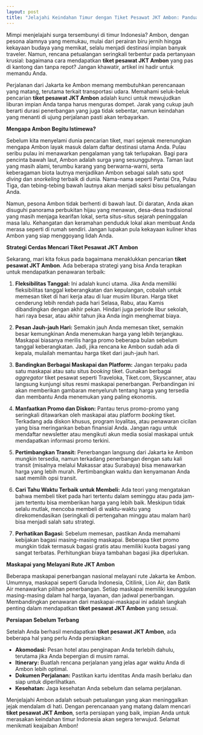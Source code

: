 ```yaml
---
layout: post
title: "Jelajahi Keindahan Timur dengan Tiket Pesawat JKT Ambon: Panduan Lengkap dan Tips Hemat"
---
```


Mimpi menjelajahi surga tersembunyi di timur Indonesia? Ambon, dengan pesona alamnya yang memukau, mulai dari perairan biru jernih hingga kekayaan budaya yang memikat, selalu menjadi destinasi impian banyak traveler. Namun, rencana petualangan seringkali terbentur pada pertanyaan krusial: bagaimana cara mendapatkan **tiket pesawat JKT Ambon** yang pas di kantong dan tanpa repot? Jangan khawatir, artikel ini hadir untuk memandu Anda.

Perjalanan dari Jakarta ke Ambon memang membutuhkan perencanaan yang matang, terutama terkait transportasi udara. Memahami seluk-beluk pencarian **tiket pesawat JKT Ambon** adalah kunci untuk mewujudkan liburan impian Anda tanpa harus menguras dompet. Jarak yang cukup jauh berarti durasi penerbangan yang juga tidak sebentar, namun keindahan yang menanti di ujung perjalanan pasti akan terbayarkan.

**Mengapa Ambon Begitu Istimewa?**

Sebelum kita menyelami dunia pencarian tiket, mari sejenak merenungkan mengapa Ambon layak masuk dalam daftar destinasi utama Anda. Pulau seribu pulau ini menawarkan pengalaman yang tak terlupakan. Bagi para pencinta bawah laut, Ambon adalah surga yang sesungguhnya. Taman laut yang masih alami, terumbu karang yang berwarna-warni, serta keberagaman biota lautnya menjadikan Ambon sebagai salah satu spot *diving* dan *snorkeling* terbaik di dunia. Nama-nama seperti Pantai Ora, Pulau Tiga, dan tebing-tebing bawah lautnya akan menjadi saksi bisu petualangan Anda.

Namun, pesona Ambon tidak berhenti di bawah laut. Di daratan, Anda akan disuguhi panorama perbukitan hijau yang menawan, desa-desa tradisional yang masih menjaga kearifan lokal, serta situs-situs sejarah peninggalan masa lalu. Kehangatan dan keramahan penduduk lokal akan membuat Anda merasa seperti di rumah sendiri. Jangan lupakan pula kekayaan kuliner khas Ambon yang siap menggoyang lidah Anda.

**Strategi Cerdas Mencari Tiket Pesawat JKT Ambon**

Sekarang, mari kita fokus pada bagaimana menaklukkan pencarian **tiket pesawat JKT Ambon**. Ada beberapa strategi yang bisa Anda terapkan untuk mendapatkan penawaran terbaik:

1.  **Fleksibilitas Tanggal:** Ini adalah kunci utama. Jika Anda memiliki fleksibilitas tanggal keberangkatan dan kepulangan, cobalah untuk memesan tiket di hari kerja atau di luar musim liburan. Harga tiket cenderung lebih rendah pada hari Selasa, Rabu, atau Kamis dibandingkan dengan akhir pekan. Hindari juga periode libur sekolah, hari raya besar, atau akhir tahun jika Anda ingin menghemat biaya.

2.  **Pesan Jauh-jauh Hari:** Semakin jauh Anda memesan tiket, semakin besar kemungkinan Anda menemukan harga yang lebih terjangkau. Maskapai biasanya merilis harga promo beberapa bulan sebelum tanggal keberangkatan. Jadi, jika rencana ke Ambon sudah ada di kepala, mulailah memantau harga tiket dari jauh-jauh hari.

3.  **Bandingkan Berbagai Maskapai dan Platform:** Jangan terpaku pada satu maskapai atau satu situs *booking* tiket. Gunakan berbagai *aggregator* tiket pesawat seperti Traveloka, Tiket.com, Skyscanner, atau langsung kunjungi situs resmi maskapai penerbangan. Perbandingan ini akan memberikan gambaran menyeluruh tentang harga yang tersedia dan membantu Anda menemukan yang paling ekonomis.

4.  **Manfaatkan Promo dan Diskon:** Pantau terus promo-promo yang seringkali ditawarkan oleh maskapai atau platform *booking* tiket. Terkadang ada diskon khusus, program loyalitas, atau penawaran cicilan yang bisa meringankan beban finansial Anda. Jangan ragu untuk mendaftar newsletter atau mengikuti akun media sosial maskapai untuk mendapatkan informasi promo terkini.

5.  **Pertimbangkan Transit:** Penerbangan langsung dari Jakarta ke Ambon mungkin tersedia, namun terkadang penerbangan dengan satu kali transit (misalnya melalui Makassar atau Surabaya) bisa menawarkan harga yang lebih murah. Pertimbangkan waktu dan kenyamanan Anda saat memilih opsi transit.

6.  **Cari Tahu Waktu Terbaik untuk Membeli:** Ada teori yang mengatakan bahwa membeli tiket pada hari tertentu dalam seminggu atau pada jam-jam tertentu bisa memberikan harga yang lebih baik. Meskipun tidak selalu mutlak, mencoba membeli di waktu-waktu yang direkomendasikan (seringkali di pertengahan minggu atau malam hari) bisa menjadi salah satu strategi.

7.  **Perhatikan Bagasi:** Sebelum memesan, pastikan Anda memahami kebijakan bagasi masing-masing maskapai. Beberapa tiket promo mungkin tidak termasuk bagasi gratis atau memiliki kuota bagasi yang sangat terbatas. Perhitungkan biaya tambahan bagasi jika diperlukan.

**Maskapai yang Melayani Rute JKT Ambon**

Beberapa maskapai penerbangan nasional melayani rute Jakarta ke Ambon. Umumnya, maskapai seperti Garuda Indonesia, Citilink, Lion Air, dan Batik Air menawarkan pilihan penerbangan. Setiap maskapai memiliki keunggulan masing-masing dalam hal harga, layanan, dan jadwal penerbangan. Membandingkan penawaran dari maskapai-maskapai ini adalah langkah penting dalam mendapatkan **tiket pesawat JKT Ambon** yang sesuai.

**Persiapan Sebelum Terbang**

Setelah Anda berhasil mendapatkan **tiket pesawat JKT Ambon**, ada beberapa hal yang perlu Anda persiapkan:

*   **Akomodasi:** Pesan hotel atau penginapan Anda terlebih dahulu, terutama jika Anda bepergian di musim ramai.
*   **Itinerary:** Buatlah rencana perjalanan yang jelas agar waktu Anda di Ambon lebih optimal.
*   **Dokumen Perjalanan:** Pastikan kartu identitas Anda masih berlaku dan siap untuk diperlihatkan.
*   **Kesehatan:** Jaga kesehatan Anda sebelum dan selama perjalanan.

Menjelajahi Ambon adalah sebuah petualangan yang akan meninggalkan jejak mendalam di hati. Dengan perencanaan yang matang dalam mencari **tiket pesawat JKT Ambon**, serta persiapan yang baik, impian Anda untuk merasakan keindahan timur Indonesia akan segera terwujud. Selamat menikmati keajaiban Ambon!
